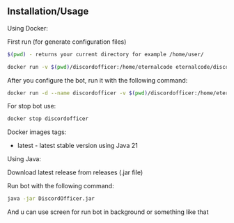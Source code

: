 
## Installation/Usage

Using Docker:

First run (for generate configuration files)

```bash
$(pwd) - returns your current directory for example /home/user/
```

```bash
docker run -v $(pwd)/discordofficer:/home/eternalcode eternalcode/discordofficer:latest
```


After you configure the bot, run it with the following command:

```bash
docker run -d --name discordofficer -v $(pwd)/discordofficer:/home/eternalcode eternalcode/discordofficer:latest
```

For stop bot use:

```bash
docker stop discordofficer
```

Docker images tags:
* latest - latest stable version using Java 21

Using Java:

Download latest release from releases (.jar file)

Run bot with the following command:

```bash
java -jar DiscordOfficer.jar
```

And u can use screen for run bot in background or something like that
